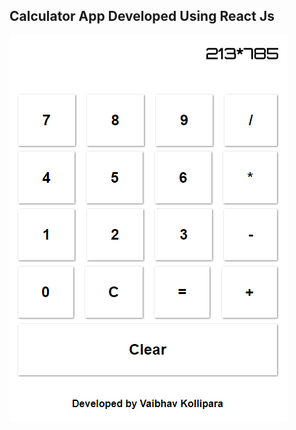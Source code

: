 ## Calculator App Developed Using React Js
<img src="https://github.com/vaibhavkollipara/calculator/blob/hotfix/Screenshots/Ui.PNG" />
